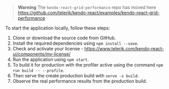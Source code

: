 > **Warning**
> The `kendo-react-grid-performance` repo has moved here https://github.com/telerik/kendo-react/examples/kendo-react-grid-performance

To start the application locally, follow these steps:

1. Clone or download the source code from GitHub.
1. Install the required dependencies using `npm install --save`.
1. Check and activate your license - https://www.telerik.com/kendo-react-ui/components/my-license/
1. Run the application using `npm start`.
1. To build it for production with the profiler active using the command `npm run build -- --profile`.
1. Then serve the create production build with `serve -s build`.
1. Observe the real performance results from the production build.
